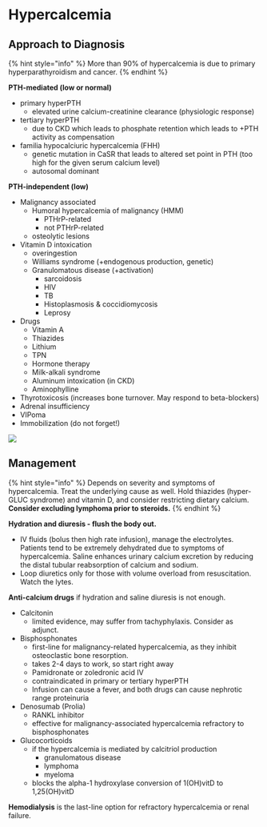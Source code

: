 # Hypercalcemia

## Approach to Diagnosis

{% hint style="info" %}
More than 90% of hypercalcemia is due to primary hyperparathyroidism and cancer.
{% endhint %}

**PTH-mediated \(low or normal\)**

* primary hyperPTH
  * elevated urine calcium-creatinine clearance \(physiologic response\)
* tertiary hyperPTH
  * due to CKD which leads to phosphate retention which leads to +PTH activity as compensation
* familia hypocalciuric hypercalcemia \(FHH\)
  * genetic mutation in CaSR that leads to altered set point in PTH \(too high for the given serum calcium level\)
  * autosomal dominant

**PTH-independent \(low\)**

* Malignancy associated
  * Humoral hypercalcemia of malignancy \(HMM\)
    * PTHrP-related
    * not PTHrP-related
  * osteolytic lesions
* Vitamin D intoxication
  * overingestion
  * Williams syndrome \(+endogenous production, genetic\)
  * Granulomatous disease \(+activation\)
    * sarcoidosis
    * HIV
    * TB
    * Histoplasmosis & coccidiomycosis
    * Leprosy
* Drugs
  * Vitamin A
  * Thiazides
  * Lithium
  * TPN
  * Hormone therapy
  * Milk-alkali syndrome
  * Aluminum intoxication \(in CKD\)
  * Aminophylline
* Thyrotoxicosis \(increases bone turnover. May respond to beta-blockers\)
* Adrenal insufficiency
* VIPoma
* Immobilization \(do not forget!\)

![](.gitbook/assets/image%20%2814%29.png)

## Management

{% hint style="info" %}
Depends on severity and symptoms of hypercalcemia. Treat the underlying cause as well. Hold thiazides \(hyper-GLUC syndrome\) and vitamin D, and consider restricting dietary calcium. **Consider excluding lymphoma prior to steroids.**
{% endhint %}

**Hydration and diuresis - flush the body out.**

* IV fluids \(bolus then high rate infusion\), manage the electrolytes. Patients tend to be extremely dehydrated due to symptoms of hypercalcemia. Saline enhances urinary calcium excretion by reducing the distal tubular reabsorption of calcium and sodium.
* Loop diuretics only for those with volume overload from resuscitation.  Watch the lytes.

**Anti-calcium drugs** if hydration and saline diuresis is not enough.

* Calcitonin
  * limited evidence, may suffer from tachyphylaxis. Consider as adjunct.
* Bisphosphonates
  * first-line for malignancy-related hypercalcemia, as they inhibit osteoclastic bone resorption.
  * takes 2-4 days to work, so start right away
  * Pamidronate or zoledronic acid IV
  * contraindicated in primary or tertiary hyperPTH
  * Infusion can cause a fever, and both drugs can cause nephrotic range proteinuria
* Denosumab \(Prolia\)
  * RANKL inhibitor
  * effective for malignancy-associated hypercalcemia refractory to bisphosphonates
* Glucocorticoids
  * if the hypercalcemia is mediated by calcitriol production
    * granulomatous disease
    * lymphoma
    * myeloma
  * blocks the alpha-1 hydroxylase conversion of 1\(OH\)vitD to 1,25\(OH\)vitD

**Hemodialysis** is the last-line option for refractory hypercalcemia or renal failure.

